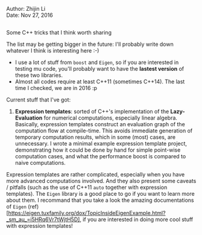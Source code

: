 Author: Zhijin Li  
Date:   Nov 27, 2016

##
Some C++ tricks that I think worth sharing

The list may be getting bigger in the future: I'll probably
write down whatever I think is interesting here :-)

- I use a lot of stuff from `boost` and `Eigen`, so if you are
  interested in testing mu code, you'll probably want to have
  the **lastest version** of these two libraries.
- Almost all codes require at least C++11 (sometimes C++14).
  The last time I checked, we are in 2016 :p

Current stuff that I've got:

1. **Expression templates**: sorted of C++'s implementation of
   the __Lazy-Evaluation__ for numerical computations, especially
   linear algebra. Basically, expression templates construct an
   evaluation graph of the computation flow at compile-time. This
   avoids immediate generation of temporary computation results,
   which in some (most) cases, are unnecessary. I wrote a minimal
   example expression template project, demonstrating how it could
   be done by hand for simple point-wise computation cases, and
   what the performance boost is compared to naive computations.

Expression templates are rather complicated, especially when you
have more advanced computations involved. And they also present
some caveats / pitfalls (such as the use of C++11 `auto` together
with expression templates). The `Eigen` library is a good place to
go if you want to learn more about them. I recommand that you take
a look the amazing documentations of `Eigen` (ref)
[https://eigen.tuxfamily.org/dox/TopicInsideEigenExample.html?_sm_au_=i5HRq6Vr7tWjtH5D],
if you are interested in doing more cool stuff with expression
templates!

